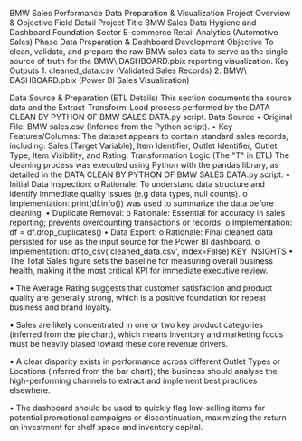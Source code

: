 BMW Sales Performance Data Preparation & Visualization
Project Overview & Objective
Field	Detail
Project Title	BMW Sales Data Hygiene and Dashboard Foundation
Sector	E-commerce  Retail Analytics (Automotive Sales)
Phase	Data Preparation & Dashboard Development
Objective	To clean, validate, and prepare the raw BMW sales data to serve as the single source of truth for the BMW\ DASHBOARD.pbix reporting visualization.
Key Outputs	1. cleaned_data.csv (Validated Sales Records) 2. BMW\ DASHBOARD.pbix (Power BI Sales Visualization)

Data Source & Preparation (ETL Details)
This section documents the source data and the Extract-Transform-Load process performed by the DATA CLEAN BY PYTHON OF BMW SALES DATA.py script.
Data Source
•	Original File: BMW sales.csv (Inferred from the Python script).
•	Key Features/Columns: The dataset appears to contain standard sales records, including: Sales (Target Variable), Item Identifier, Outlet Identifier, Outlet Type, Item Visibility, and Rating.
Transformation Logic (The "T" in ETL)
The cleaning process was executed using Python with the pandas library, as detailed in the DATA CLEAN BY PYTHON OF BMW SALES DATA.py script.
•	Initial Data Inspection:
o	Rationale: To understand data structure and identify immediate quality issues (e.g data types, null counts).
o	Implementation: print(df.info()) was used to summarize the data before cleaning.
•	Duplicate Removal:
o	Rationale: Essential for accuracy in sales reporting; prevents overcounting transactions or records.
o	Implementation: df = df.drop_duplicates()
•	Data Export:
o	Rationale: Final cleaned data persisted for use as the input source for the Power BI dashboard.
o	Implementation: df.to_csv('cleaned_data.csv', index=False)
KEY INSIGHTS
•	The Total Sales figure sets the baseline for measuring overall business health, making it the most critical KPI for immediate executive review.

•	The Average Rating suggests that customer satisfaction and product quality are generally strong, which is a positive foundation for repeat business and brand loyalty.

•	Sales are likely concentrated in one or two key product categories (inferred from the pie chart), which means inventory and marketing focus must be heavily biased toward these core revenue drivers.

•	A clear disparity exists in performance across different Outlet Types or Locations (inferred from the bar chart); the business should analyse the high-performing channels to extract and implement best practices elsewhere.


•	The dashboard should be used to quickly flag low-selling items for potential promotional campaigns or discontinuation, maximizing the return on investment for shelf space and inventory capital.


